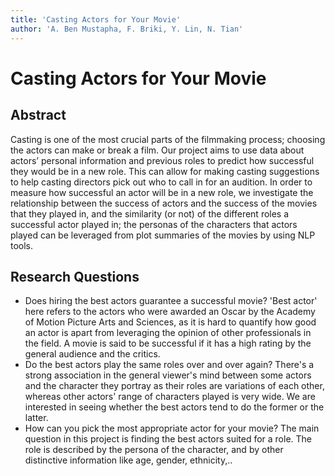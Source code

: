 ```yaml
---
title: 'Casting Actors for Your Movie'
author: 'A. Ben Mustapha, F. Briki, Y. Lin, N. Tian'
---
```


# Casting Actors for Your Movie

## Abstract
Casting is one of the most crucial parts of the filmmaking process; choosing the actors can make or break a film. Our project aims to use data about actors’ personal information and previous roles to predict how successful they would be in a new role. This can allow for making casting suggestions to help casting directors pick out who to call in for an audition. In order to measure how successful an actor will be in a new role, we investigate the relationship between the success of actors and the success of the movies that they played in, and the similarity (or not) of the different roles a successful actor played in; the personas of the characters that actors played can be leveraged from plot summaries of the movies by using NLP tools. 

## Research Questions
- Does hiring the best actors guarantee a successful movie?
  'Best actor' here refers to the actors who were awarded an Oscar by the Academy of Motion Picture Arts and Sciences, as it is hard to quantify how good an actor is apart from leveraging the opinion of other professionals in the field. 
  A movie is said to be successful if it has a high rating by the general audience and the critics.
- Do the best actors play the same roles over and over again?
  There's a strong association in the general viewer's mind between some actors and the character they portray as their roles are variations of each other, whereas other actors' range of characters played is very wide. We are interested in seeing whether the best actors tend to do the former or the latter. 
- How can you pick the most appropriate actor for your movie?
  The main question in this project is finding the best actors suited for a role. The role is described by the persona of the character, and by other distinctive information like age, gender, ethnicity,.. 